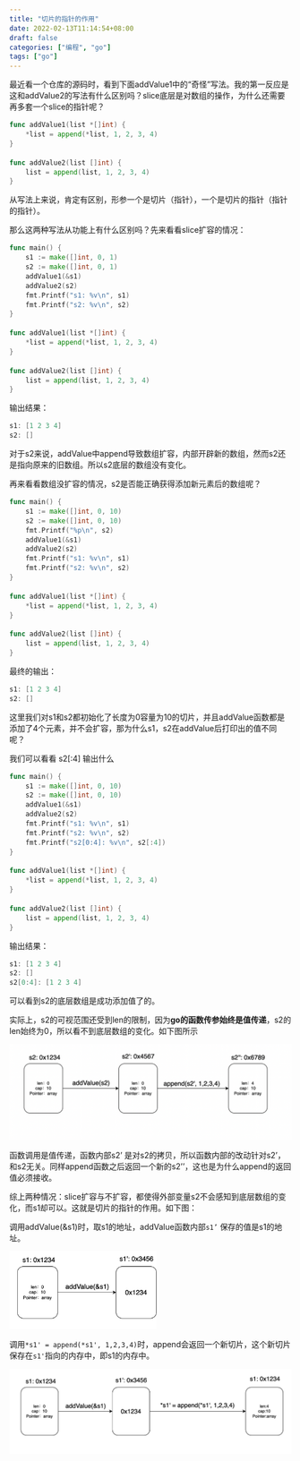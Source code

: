 ```yaml
---
title: "切片的指针的作用"
date: 2022-02-13T11:14:54+08:00
draft: false
categories: ["编程", "go"]
tags: ["go"]
---
```


最近看一个仓库的源码时，看到下面addValue1中的“奇怪”写法。我的第一反应是这和addValue2的写法有什么区别吗？slice底层是对数组的操作，为什么还需要再多套一个slice的指针呢？

```go
func addValue1(list *[]int) {
	*list = append(*list, 1, 2, 3, 4)
}

func addValue2(list []int) {
    list = append(list, 1, 2, 3, 4)
}
```

从写法上来说，肯定有区别，形参一个是切片（指针），一个是切片的指针（指针的指针）。

那么这两种写法从功能上有什么区别吗？先来看看slice扩容的情况：

```go
func main() {
	s1 := make([]int, 0, 1)
	s2 := make([]int, 0, 1)
	addValue1(&s1)
	addValue2(s2)
	fmt.Printf("s1: %v\n", s1)
	fmt.Printf("s2: %v\n", s2)
}

func addValue1(list *[]int) {
	*list = append(*list, 1, 2, 3, 4)
}

func addValue2(list []int) {
	list = append(list, 1, 2, 3, 4)
}
```

输出结果：

```go
s1: [1 2 3 4]
s2: []
```

对于s2来说，addValue中append导致数组扩容，内部开辟新的数组，然而s2还是指向原来的旧数组。所以s2底层的数组没有变化。

再来看看数组没扩容的情况，s2是否能正确获得添加新元素后的数组呢？

```go
func main() {
	s1 := make([]int, 0, 10)
	s2 := make([]int, 0, 10)
	fmt.Printf("%p\n", s2)
	addValue1(&s1)
	addValue2(s2)
	fmt.Printf("s1: %v\n", s1)
	fmt.Printf("s2: %v\n", s2)
}

func addValue1(list *[]int) {
	*list = append(*list, 1, 2, 3, 4)
}

func addValue2(list []int) {
	list = append(list, 1, 2, 3, 4)
}
```

最终的输出：

```go
s1: [1 2 3 4]
s2: []
```

这里我们对s1和s2都初始化了长度为0容量为10的切片，并且addValue函数都是添加了4个元素，并不会扩容，那为什么s1，s2在addValue后打印出的值不同呢？

我们可以看看 s2[:4] 输出什么

```go
func main() {
	s1 := make([]int, 0, 10)
	s2 := make([]int, 0, 10)
	addValue1(&s1)
	addValue2(s2)
	fmt.Printf("s1: %v\n", s1)
	fmt.Printf("s2: %v\n", s2)
	fmt.Printf("s2[0:4]: %v\n", s2[:4])
}

func addValue1(list *[]int) {
	*list = append(*list, 1, 2, 3, 4)
}

func addValue2(list []int) {
	list = append(list, 1, 2, 3, 4)
}
```

输出结果：

```go
s1: [1 2 3 4]
s2: []
s2[0:4]: [1 2 3 4]
```

可以看到s2的底层数组是成功添加值了的。

实际上，s2的可视范围还受到len的限制，因为**go的函数传参始终是值传递**，s2的len始终为0，所以看不到底层数组的变化。如下图所示

![image-20220214121656196](assets/切片的指针有什么用.assets/image-20220214121656196-4826029.png)

函数调用是值传递，函数内部s2’ 是对s2的拷贝，所以函数内部的改动针对s2’，和s2无关。同样append函数之后返回一个新的s2’’，这也是为什么append的返回值必须接收。


综上两种情况：slice扩容与不扩容，都使得外部变量s2不会感知到底层数组的变化，而s1却可以。这就是切片的指针的作用。如下图：

调用addValue(&s1)时，取s1的地址，addValue函数内部`s1’` 保存的值是s1的地址。

<img src="assets/切片的指针有什么用.assets/image-20220214123212756-4826029.png" alt="image-20220214123212756" style="zoom:33%;" />

调用`*s1' = append(*s1', 1,2,3,4)`时，append会返回一个新切片，这个新切片保存在`s1'`指向的内存中，即s1的内存中。

![image-20220214124406162](assets/切片的指针有什么用.assets/image-20220214124406162-4826029.png)

